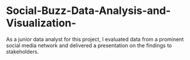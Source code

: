 # Social-Buzz-Data-Analysis-and-Visualization-
As a junior data analyst for this project, I evaluated data from a prominent social media network and delivered a presentation on the findings to stakeholders.  
